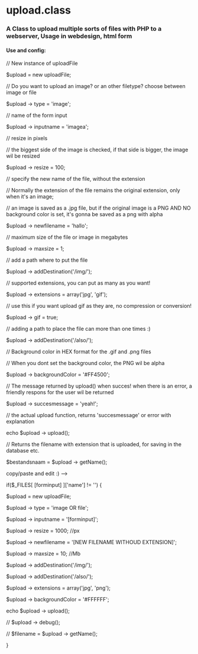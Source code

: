 # upload.class

<h3>A Class to upload multiple sorts of files with PHP to a webserver, 
Usage in webdesign, html form</h3>

<h4>Use and config:</h4>

// New instance of uploadFile

$upload = new uploadFile;

// Do you want to upload an image? or an other filetype? choose between image or file

$upload -&gt; type = 'image';

// name of the form input

$upload -&gt; inputname = 'imagea'; 

// resize in pixels

// the biggest side of the image is checked, if that side is bigger, the image wil be resized

$upload -&gt; resize = 100; 

// specify the new name of the file, without the extension

// Normally the extension of the file remains the original extension, only when it's an image;

// an image is saved as a .jpg file, but if the original image is a PNG AND NO background color is set, it's gonna be saved as a png with alpha

$upload -&gt; newfilename = 'hallo'; 

// maximum size of the file or image in megabytes

$upload -&gt; maxsize = 1;

// add a path where to put the file

$upload -&gt; addDestination('/img/'); 

// supported extensions, you can put as many as you want!

$upload -&gt; extensions = array('jpg', 'gif');

// use this if you want upload gif as they are, no compression or conversion!

$upload -&gt; gif = true;

// adding a path to place the file can more than one times :)

$upload -&gt; addDestination('/also/'); 

// Background color in HEX format for the .gif and .png files

// When you dont set the background color, the PNG wil be alpha

$upload -&gt; backgroundColor = '#FF4500';

// The message returned by upload() when succes! when there is an error, a friendly respons for the user wil be returned

$upload -&gt; succesmessage = 'yeah!';

// the actual upload function, returns 'succesmessage' or error with explanation

echo $upload -&gt; upload(); 

// Returns the filename with extension that is uploaded, for saving in the database etc.

$bestandsnaam = $upload -&gt; getName(); 

copy/paste and edit :) --&gt;

if($_FILES[ [forminput] ]['name'] != '') {

$upload = new uploadFile;

$upload -&gt; type = 'image OR file';

$upload -&gt; inputname = '[forminput]';

$upload -&gt; resize = 1000; //px

$upload -&gt; newfilename = '[NEW FILENAME WITHOUD EXTENSION]';

$upload -&gt; maxsize = 10; //Mb

$upload -&gt; addDestination('/img/');

$upload -&gt; addDestination('/also/');

$upload -&gt; extensions = array('jpg', 'png');

$upload -&gt; backgroundColor = '#FFFFFF';

echo $upload -&gt; upload();

// $upload -&gt; debug();

// $filename = $upload -&gt; getName();

}
